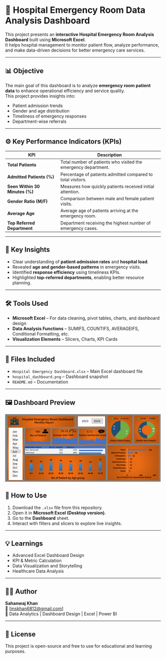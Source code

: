 # 🏥 Hospital Emergency Room Data Analysis Dashboard

This project presents an **interactive Hospital Emergency Room Analysis Dashboard** built using **Microsoft Excel**.  
It helps hospital management to monitor patient flow, analyze performance, and make data-driven decisions for better emergency care services.

---

## 📊 Objective
The main goal of this dashboard is to analyze **emergency room patient data** to enhance operational efficiency and service quality.  
This project provides insights into:
- Patient admission trends  
- Gender and age distribution  
- Timeliness of emergency responses  
- Department-wise referrals  

---

## ⚙️ Key Performance Indicators (KPIs)

| KPI | Description |
|-----|--------------|
| **Total Patients** | Total number of patients who visited the emergency department. |
| **Admitted Patients (%)** | Percentage of patients admitted compared to total visitors. |
| **Seen Within 30 Minutes (%)** | Measures how quickly patients received initial attention. |
| **Gender Ratio (M/F)** | Comparison between male and female patient visits. |
| **Average Age** | Average age of patients arriving at the emergency room. |
| **Top Referred Department** | Department receiving the highest number of emergency cases. |

---

## 🧠 Key Insights
- Clear understanding of **patient admission rates** and **hospital load**.  
- Revealed **age and gender-based patterns** in emergency visits.  
- Identified **response efficiency** using timeliness KPIs.  
- Highlighted **top-referred departments**, enabling better resource planning.  

---

## 🛠 Tools Used
- **Microsoft Excel** – For data cleaning, pivot tables, charts, and dashboard design  
- **Data Analysis Functions** – SUMIFS, COUNTIFS, AVERAGEIFS, Conditional Formatting, etc.  
- **Visualization Elements** – Slicers, Charts, KPI Cards  

---

## 📂 Files Included
- `Hospital Emergency Dashboard.xlsx` – Main Excel dashboard file  
- `hospital_dashboard.png` – Dashboard snapshot  
- `README.md` – Documentation  

---
## 🖼️ Dashboard Preview

![Hospital Emergency Dashboard](hospital_dashboard.png.png)




## 🚀 How to Use
1. Download the `.xlsx` file from this repository.  
2. Open it in **Microsoft Excel (Desktop version)**.  
3. Go to the **Dashboard** sheet.  
4. Interact with filters and slicers to explore live insights.  

---

## 💡 Learnings
- Advanced Excel Dashboard Design  
- KPI & Metric Calculation  
- Data Visualization and Storytelling  
- Healthcare Data Analysis  

---

## 👨‍💻 Author
**Sahanwaj Khan**  
📧 [mskhan6812@gmail.com]  
💼 Data Analytics | Dashboard Design | Excel | Power BI  

---

## 📜 License
This project is open-source and free to use for educational and learning purposes.


